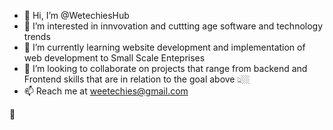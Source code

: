 - 👋 Hi, I’m @WetechiesHub
- 👀 I’m interested in innvovation and cuttting age software and technology trends
- 🌱 I’m currently learning website development and implementation of web development to Small Scale Enteprises 
- 💞️ I’m looking to collaborate on projects that range from backend and Frontend skills that are in relation to the goal above 👆🏼
- 📫 Reach me at weetechies@gmail.com

<!---
WetechiesHub/WetechiesHub is a ✨ special ✨ repository because its `README.md` (this file) appears on your GitHub profile.
You can click the Preview link to take a look at your changes.
--->
👋
